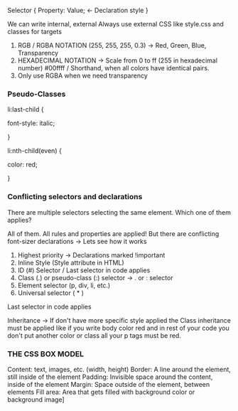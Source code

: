 Selector {
	Property: Value; <- Declaration style
}

We can write internal, external
Always use external CSS like style.css and classes for targets

1. RGB / RGBA NOTATION (255, 255, 255, 0.3) -> Red, Green, Blue, Transparency
2. HEXADECIMAL NOTATION -> Scale from 0 to ff (255 in hexadecimal number) #00ffff / Shorthand, when all colors have identical pairs.
3. Only use RGBA when we need transparency

### Pseudo-Classes

li:last-child {

font-style: italic;

}

  

li:nth-child(even) {

color: red;

}

### Conflicting selectors and declarations

There are multiple selectors selecting the same element. Which one of them applies?

All of them. All rules and properties are applied!
But there are conflicting font-sizer declarations -> Lets see how it works
1. Highest priority -> Declarations marked !important
2. Inline Style (Style attribute in HTML)
3. ID (#) Selector / Last selector in code applies
4. Class (.) or pseudo-class (:) selector -> . or : selector
5. Element selector (p, div, li, etc.)
6. Universal selector ( * )

Last selector in code applies

Inheritance -> If don't have more specific style applied the Class inheritance must be applied like if you write body color red and in rest of your code you don't put another color or class all your p tags must be red.

### THE CSS BOX MODEL

Content: text, images, etc. (width, height)
Border: A line around the element, still inside of the element
Padding: Invisible space around the content, inside of the element
Margin: Space outside of the element, between elements
Fill area: Area that gets filled with background color or background image]


